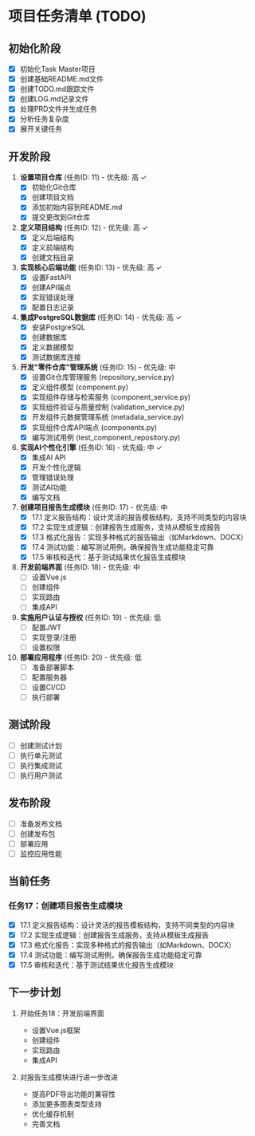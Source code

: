 # 项目任务清单 (TODO)

## 初始化阶段
- [x] 初始化Task Master项目
- [x] 创建基础README.md文件
- [x] 创建TODO.md跟踪文件
- [x] 创建LOG.md记录文件
- [x] 处理PRD文件并生成任务
- [x] 分析任务复杂度
- [x] 展开关键任务

## 开发阶段
1. **设置项目仓库** (任务ID: 11) - 优先级: 高 ✓
   - [x] 初始化Git仓库
   - [x] 创建项目文档
   - [x] 添加初始内容到README.md
   - [x] 提交更改到Git仓库

2. **定义项目结构** (任务ID: 12) - 优先级: 高 ✓
   - [x] 定义后端结构
   - [x] 定义前端结构
   - [x] 创建文档目录

3. **实现核心后端功能** (任务ID: 13) - 优先级: 高 ✓
   - [x] 设置FastAPI
   - [x] 创建API端点
   - [x] 实现错误处理
   - [x] 配置日志记录

4. **集成PostgreSQL数据库** (任务ID: 14) - 优先级: 高 ✓
   - [x] 安装PostgreSQL
   - [x] 创建数据库
   - [x] 定义数据模型
   - [x] 测试数据库连接

5. **开发"零件仓库"管理系统** (任务ID: 15) - 优先级: 中
   - [x] 设置Git仓库管理服务 (repository_service.py)
   - [x] 定义组件模型 (component.py)
   - [x] 实现组件存储与检索服务 (component_service.py)
   - [x] 实现组件验证与质量控制 (validation_service.py)
   - [x] 开发组件元数据管理系统 (metadata_service.py)
   - [x] 实现组件仓库API端点 (components.py)
   - [x] 编写测试用例 (test_component_repository.py)

6. **实现AI个性化引擎** (任务ID: 16) - 优先级: 中 ✓
   - [x] 集成AI API
   - [x] 开发个性化逻辑
   - [x] 管理错误处理
   - [x] 测试AI功能
   - [x] 编写文档

7. **创建项目报告生成模块** (任务ID: 17) - 优先级: 中
   - [x] 17.1 定义报告结构：设计灵活的报告模板结构，支持不同类型的内容块
   - [x] 17.2 实现生成逻辑：创建报告生成服务，支持从模板生成报告
   - [x] 17.3 格式化报告：实现多种格式的报告输出（如Markdown、DOCX）
   - [x] 17.4 测试功能：编写测试用例，确保报告生成功能稳定可靠
   - [x] 17.5 审核和迭代：基于测试结果优化报告生成模块

8. **开发前端界面** (任务ID: 18) - 优先级: 中
   - [ ] 设置Vue.js
   - [ ] 创建组件
   - [ ] 实现路由
   - [ ] 集成API

9. **实施用户认证与授权** (任务ID: 19) - 优先级: 低
   - [ ] 配置JWT
   - [ ] 实现登录/注册
   - [ ] 设置权限

10. **部署应用程序** (任务ID: 20) - 优先级: 低
    - [ ] 准备部署脚本
    - [ ] 配置服务器
    - [ ] 设置CI/CD
    - [ ] 执行部署

## 测试阶段
- [ ] 创建测试计划
- [ ] 执行单元测试
- [ ] 执行集成测试
- [ ] 执行用户测试

## 发布阶段
- [ ] 准备发布文档
- [ ] 创建发布包
- [ ] 部署应用
- [ ] 监控应用性能

## 当前任务

### 任务17：创建项目报告生成模块

- [x] 17.1 定义报告结构：设计灵活的报告模板结构，支持不同类型的内容块
- [x] 17.2 实现生成逻辑：创建报告生成服务，支持从模板生成报告
- [x] 17.3 格式化报告：实现多种格式的报告输出（如Markdown、DOCX）
- [x] 17.4 测试功能：编写测试用例，确保报告生成功能稳定可靠
- [x] 17.5 审核和迭代：基于测试结果优化报告生成模块

## 下一步计划

1. 开始任务18：开发前端界面
   - 设置Vue.js框架
   - 创建组件
   - 实现路由
   - 集成API

2. 对报告生成模块进行进一步改进
   - 提高PDF导出功能的兼容性
   - 添加更多图表类型支持
   - 优化缓存机制
   - 完善文档 